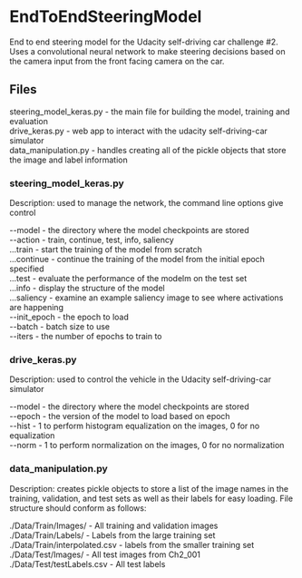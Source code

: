 # EndToEndSteeringModel
End to end steering model for the Udacity self-driving car challenge #2. Uses a convolutional neural network to make steering decisions based on the camera input from the front facing camera on the car.

## Files
steering_model_keras.py - the main file for building the model, training and evaluation  
drive_keras.py - web app to interact with the udacity self-driving-car simulator  
data_manipulation.py - handles creating all of the pickle objects that store the image and label information  

### steering_model_keras.py
Description: used to manage the network, the command line options give control  

--model - the directory where the model checkpoints are stored  
--action - train, continue, test, info, saliency  
...train - start the training of the model from scratch  
...continue - continue the training of the model from the initial epoch specified  
...test - evaluate the performance of the modelm on the test set  
...info - display the structure of the model  
...saliency - examine an example saliency image to see where activations are happening  
--init_epoch - the epoch to load  
--batch - batch size to use  
--iters - the number of epochs to train to  

### drive_keras.py
Description: used to control the vehicle in the Udacity self-driving-car simulator  

--model - the directory where the model checkpoints are stored  
--epoch - the version of the model to load based on epoch  
--hist - 1 to perform histogram equalization on the images, 0 for no equalization  
--norm - 1 to perform normalization on the images, 0 for no normalization  

### data_manipulation.py
Description: creates pickle objects to store a list of the image names in the training, validation, and test sets as well as their labels for easy loading. File structure should conform as follows:  

./Data/Train/Images/ - All training and validation images  
./Data/Train/Labels/ - Labels from the large training set  
./Data/Train/interpolated.csv - labels from the smaller training set  
./Data/Test/Images/ - All test images from Ch2_001  
./Data/Test/testLabels.csv - All test labels  

